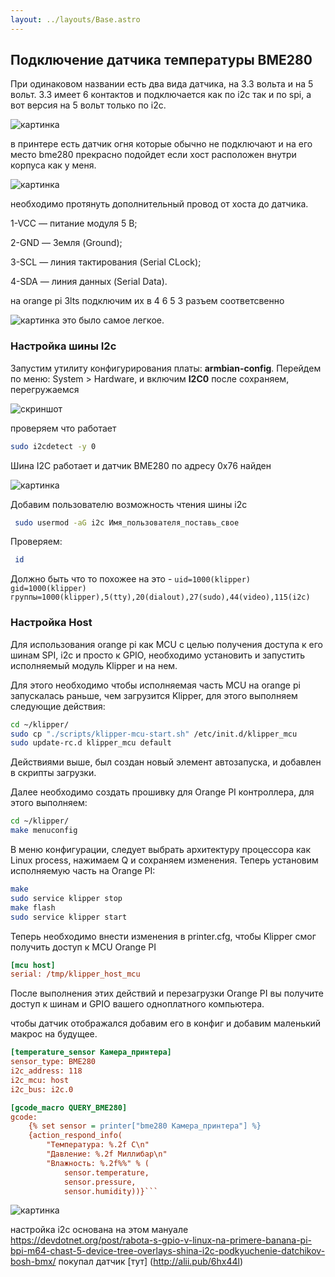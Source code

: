 ```yaml
---
layout: ../layouts/Base.astro
---
```


<h2>Подключение датчика температуры BME280</h2>


При одинаковом названии есть два вида датчика, на 3.3 вольта и на 5 вольт. 
3.3 имеет 6 контактов и подключается как по i2c так и по spi, а вот версия на 5 вольт только по i2c.

![картинка](/klipperFB6/assets/images/bme280/bme280.jpg)

в принтере есть датчик огня которые обычно не подключают и на его место bme280 прекрасно подойдет если хост расположен внутри корпуса как у меня.

![картинка](/klipperFB6/assets/images/bme280/bme280_.jpg)

необходимо протянуть дополнительный провод от хоста до датчика. 

1-VCC — питание модуля 5 В;

2-GND —  Земля (Ground);

3-SCL — линия тактирования (Serial CLock);

4-SDA — линия данных (Serial Data).

на orange pi 3lts подключим их в 4 6 5 3 разъем соответсвенно

![картинка](/klipperFB6/assets/images/bme280/pinout.jpg)
 это было самое легкое. 

<h3>Настройка шины I2c</h3>
Запустим утилиту конфигурирования платы:  <b>armbian-config</b>. Перейдем по меню: System > Hardware, и включим <b>I2C0</b> после сохраняем, перегружаемся

![скриншот](/klipperFB6/assets/images/bme280/arm_conf.jpg)

проверяем что работает

```bash
sudo i2cdetect -y 0
```
Шина I2C работает и датчик BME280 по адресу 0x76 найден 

![картинка](/klipperFB6/assets/images/bme280/map_i2c0.jpg)

Добавим пользователю возможность чтения шины i2c

```bash
 sudo usermod -aG i2c Имя_пользователя_поставь_свое
 ```
 Проверяем:

```bash
 id
 ```
 Должно быть что то похожее на это - ```uid=1000(klipper) gid=1000(klipper) группы=1000(klipper),5(tty),20(dialout),27(sudo),44(video),115(i2c)```

 <h3>Настройка Host</h3>
 Для использования orange pi как MCU с целью получения доступа к его шинам SPI, i2c и просто к GPIO, необходимо установить и запустить исполняемый модуль Klipper и на нем.

Для этого необходимо чтобы исполняемая часть MCU на orange pi запускалась раньше, чем загрузится Klipper, для этого выполняем следующие действия:

```bash
cd ~/klipper/
sudo cp "./scripts/klipper-mcu-start.sh" /etc/init.d/klipper_mcu
sudo update-rc.d klipper_mcu default
```

Действиями выше, был создан новый элемент автозапуска, и добавлен в скрипты загрузки.

Далее необходимо создать прошивку для Orange PI контроллера, для этого выполняем:

```bash
cd ~/klipper/
make menuconfig
```

В меню конфигурации, следует выбрать архитектуру процессора как Linux process, нажимаем Q и сохраняем изменения.
Теперь установим исполняемую часть на Orange PI:
```bash
make
sudo service klipper stop
make flash
sudo service klipper start
```


Теперь необходимо внести изменения в printer.cfg, чтобы Klipper смог получить доступ к MCU Orange PI
```cfg
[mcu host]
serial: /tmp/klipper_host_mcu
```
После выполнения этих действий и перезагрузки Orange PI вы получите доступ к шинам и GPIO вашего одноплатного компьютера.

чтобы датчик отображался добавим его в конфиг и добавим маленький макрос на будущее.
```cfg
[temperature_sensor Камера_принтера]
sensor_type: BME280
i2c_address: 118
i2c_mcu: host
i2c_bus: i2c.0

[gcode_macro QUERY_BME280]
gcode:
    {% set sensor = printer["bme280 Камера_принтера"] %}
    {action_respond_info(
        "Температура: %.2f C\n"
        "Давление: %.2f Миллибар\n"
        "Влажность: %.2f%%" % (
            sensor.temperature,
            sensor.pressure,
            sensor.humidity))}```
```
![картинка](/klipperFB6/assets/images/bme280/final.jpg)

настройка i2c основана на этом мануале https://devdotnet.org/post/rabota-s-gpio-v-linux-na-primere-banana-pi-bpi-m64-chast-5-device-tree-overlays-shina-i2c-podkyuchenie-datchikov-bosh-bmx/
покупал датчик [тут] (http://alii.pub/6hx44l)
